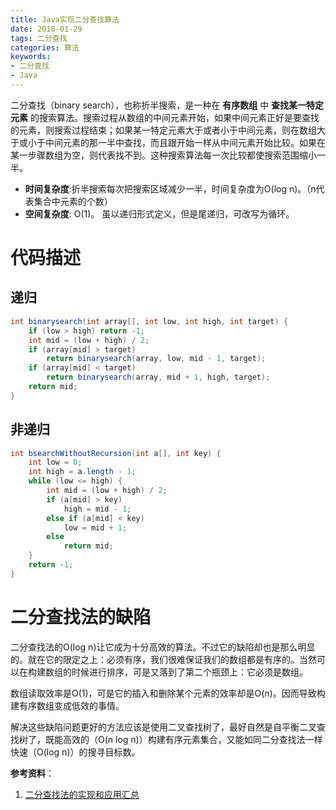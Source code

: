 ```yaml
---
title: Java实现二分查找算法
date: 2018-01-29
tags: 二分查找
categories: 算法
keywords:
- 二分查找
- Java
---
```



二分查找（binary search），也称折半搜索，是一种在 **有序数组** 中 **查找某一特定元素** 的搜索算法。搜索过程从数组的中间元素开始，如果中间元素正好是要查找的元素，则搜索过程结束；如果某一特定元素大于或者小于中间元素，则在数组大于或小于中间元素的那一半中查找，而且跟开始一样从中间元素开始比较。如果在某一步骤数组为空，则代表找不到。这种搜索算法每一次比较都使搜索范围缩小一半。

- **时间复杂度**:折半搜索每次把搜索区域减少一半，时间复杂度为O(log n)。（n代表集合中元素的个数）
- **空间复杂度**: O(1)。
虽以递归形式定义，但是尾递归，可改写为循环。

<!-- more -->

# 代码描述

## 递归

```java
int binarysearch(int array[], int low, int high, int target) {
    if (low > high) return -1;
    int mid = (low + high) / 2;
    if (array[mid] > target)
        return binarysearch(array, low, mid - 1, target);
    if (array[mid] < target)
        return binarysearch(array, mid + 1, high, target);
    return mid;
}
```

## 非递归

```java
int bsearchWithoutRecursion(int a[], int key) {
    int low = 0;
    int high = a.length - 1;
    while (low <= high) {
        int mid = (low + high) / 2;
        if (a[mid] > key)
            high = mid - 1;
        else if (a[mid] < key)
            low = mid + 1;
        else
            return mid;
    }
    return -1;
}
```

# 二分查找法的缺陷

二分查找法的O(log n)让它成为十分高效的算法。不过它的缺陷却也是那么明显的。就在它的限定之上：必须有序，我们很难保证我们的数组都是有序的。当然可以在构建数组的时候进行排序，可是又落到了第二个瓶颈上：它必须是数组。

数组读取效率是O(1)，可是它的插入和删除某个元素的效率却是O(n)。因而导致构建有序数组变成低效的事情。

解决这些缺陷问题更好的方法应该是使用二叉查找树了，最好自然是自平衡二叉查找树了，既能高效的（O(n log n)）构建有序元素集合，又能如同二分查找法一样快速（O(log n)）的搜寻目标数。


**参考资料**：
1. [二分查找法的实现和应用汇总](http://www.cnblogs.com/ider/archive/2012/04/01/binary_search.html)
